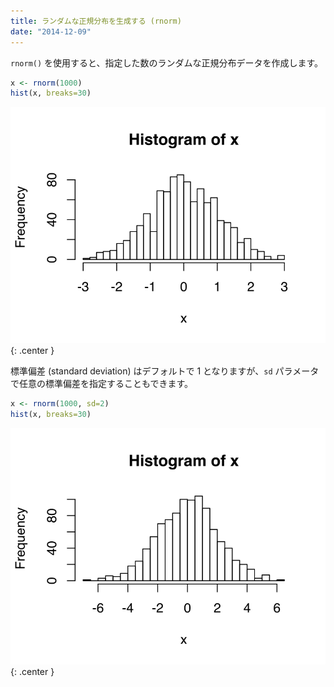 ```yaml
---
title: ランダムな正規分布を生成する (rnorm)
date: "2014-12-09"
---
```


`rnorm()` を使用すると、指定した数のランダムな正規分布データを作成します。

```r
x <- rnorm(1000)
hist(x, breaks=30)
```

![normal-distribution](normal-distribution.svg){: .center }

標準偏差 (standard deviation) はデフォルトで 1 となりますが、`sd` パラメータで任意の標準偏差を指定することもできます。

```r
x <- rnorm(1000, sd=2)
hist(x, breaks=30)
```

![normal-distribution2](normal-distribution2.svg){: .center }

